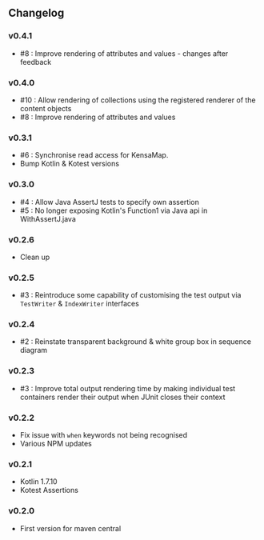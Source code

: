 <h2 class="github">Changelog</h2>

### v0.4.1
- #8  : Improve rendering of attributes and values - changes after feedback

### v0.4.0
- #10 : Allow rendering of collections using the registered renderer of the content objects
- #8  : Improve rendering of attributes and values

### v0.3.1
- #6 : Synchronise read access for KensaMap.
- Bump Kotlin & Kotest versions

### v0.3.0
- #4 : Allow Java AssertJ tests to specify own assertion 
- #5 : No longer exposing Kotlin's Function1 via Java api in WithAssertJ.java 

### v0.2.6
- Clean up 

### v0.2.5
- #3 : Reintroduce some capability of customising the test output via `TestWriter` & `IndexWriter` interfaces 

### v0.2.4
- #2 : Reinstate transparent background & white group box in sequence diagram 

### v0.2.3
- #3 : Improve total output rendering time by making individual test containers render their output when JUnit closes their context 

### v0.2.2
- Fix issue with `when` keywords not being recognised
- Various NPM updates

### v0.2.1
- Kotlin 1.7.10
- Kotest Assertions

### v0.2.0
- First version for maven central
